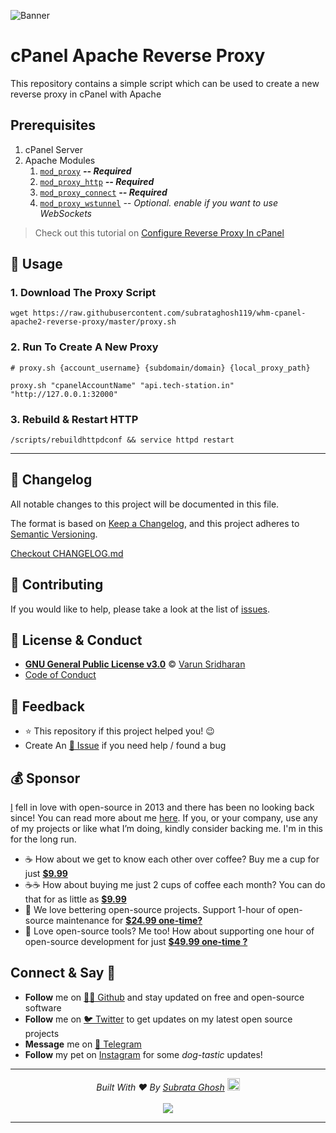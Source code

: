 ![Banner](https://cdn.svarun.dev/gh/varunsridharan/cpanel-apache-proxy/banner.jpg)

# cPanel Apache Reverse Proxy

This repository contains a simple script which can be used to create a new reverse proxy in cPanel with Apache

## Prerequisites
1. cPanel Server
2. Apache Modules
    1. [`mod_proxy`] ___-- Required___
    1. [`mod_proxy_http`] ___-- Required___
    1. [`mod_proxy_connect`] ___-- Required___
    3. [`mod_proxy_wstunnel`] _-- Optional. enable if you want to use WebSockets_

> Check out this tutorial on [Configure Reverse Proxy In cPanel](https://blog.svarun.dev/configure-reverse-proxy-in-cpanel)

[`mod_proxy`]: http://httpd.apache.org/docs/current/mod/mod_proxy.html
[`mod_proxy_http`]: https://httpd.apache.org/docs/2.4/mod/mod_proxy_http.html
[`mod_proxy_connect`]: https://httpd.apache.org/docs/2.4/mod/mod_proxy_connect.html
[`mod_proxy_wstunnel`]: https://httpd.apache.org/docs/2.4/mod/mod_proxy_wstunnel.html

## 🚀 Usage

### 1. Download The Proxy Script
```shell
wget https://raw.githubusercontent.com/subrataghosh119/whm-cpanel-apache2-reverse-proxy/master/proxy.sh
```


### 2. Run To Create A New Proxy
```shell
# proxy.sh {account_username} {subdomain/domain} {local_proxy_path}

proxy.sh "cpanelAccountName" "api.tech-station.in" "http://127.0.0.1:32000"
```

### 3. Rebuild & Restart HTTP

```
/scripts/rebuildhttpdconf && service httpd restart
```

----

<!-- START common-footer.mustache -->
## 📝 Changelog
All notable changes to this project will be documented in this file.

The format is based on [Keep a Changelog](https://keepachangelog.com/en/1.0.0/),
and this project adheres to [Semantic Versioning](https://semver.org/spec/v2.0.0.html).

[Checkout CHANGELOG.md](https://github.com/subrataghosh119/whm-cpanel-apache2-reverse-proxy/blob/master/CHANGELOG.md)


## 🤝 Contributing
If you would like to help, please take a look at the list of [issues](https://github.com/subrataghosh119/whm-cpanel-apache2-reverse-proxy/issues/).


## 📜  License & Conduct
- [**GNU General Public License v3.0**](https://github.com/subrataghosh119/whm-cpanel-apache2-reverse-proxy/blob/master/LICENSE) © [Varun Sridharan](website)
- [Code of Conduct](https://github.com/subrataghosh119/.github/blob/master/CODE_OF_CONDUCT.md)


## 📣 Feedback
- ⭐ This repository if this project helped you! :wink:
- Create An [🔧 Issue](https://github.com/subrataghosh119/whm-cpanel-apache2-reverse-proxy/issues/) if you need help / found a bug


## 💰 Sponsor
[I][twitter] fell in love with open-source in 2013 and there has been no looking back since! You can read more about me [here][website].
If you, or your company, use any of my projects or like what I’m doing, kindly consider backing me. I'm in this for the long run.

- ☕ How about we get to know each other over coffee? Buy me a cup for just [**$9.99**][buymeacoffee]
- ☕️☕️ How about buying me just 2 cups of coffee each month? You can do that for as little as [**$9.99**][buymeacoffee]
- 🔰         We love bettering open-source projects. Support 1-hour of open-source maintenance for [**$24.99 one-time?**][paypal]
- 🚀         Love open-source tools? Me too! How about supporting one hour of open-source development for just [**$49.99 one-time ?**][paypal]

<!-- Personl Links -->
[paypal]: https://sva.onl/paypal
[buymeacoffee]: https://sva.onl/buymeacoffee
[twitter]: https://sva.onl/twitter/
[website]: https://www.tech-station.in/


## Connect & Say 👋
- **Follow** me on [👨‍💻 Github][github] and stay updated on free and open-source software
- **Follow** me on [🐦 Twitter][twitter] to get updates on my latest open source projects
- **Message** me on [📠 Telegram][telegram]
- **Follow** my pet on [Instagram][sofythelabrador] for some _dog-tastic_ updates!

<!-- Personl Links -->
[sofythelabrador]: https://www.instagram.com/sofythelabrador/
[github]: https://sva.onl/github/
[twitter]: https://sva.onl/twitter/
[telegram]: https://sva.onl/telegram/


---

<p align="center">
<i>Built With ♥ By <a href="https://sva.onl/twitter"  target="_blank" rel="noopener noreferrer">Subrata Ghosh</a> <a href="https://en.wikipedia.org/wiki/India">
   <img src="https://cdn.svarun.dev/flag-india.jpg" width="20px"/></a> </i> <br/><br/>
   <img src="https://cdn.svarun.dev/codeispoetry.png"/>
</p>

---


<!-- END common-footer.mustache -->
